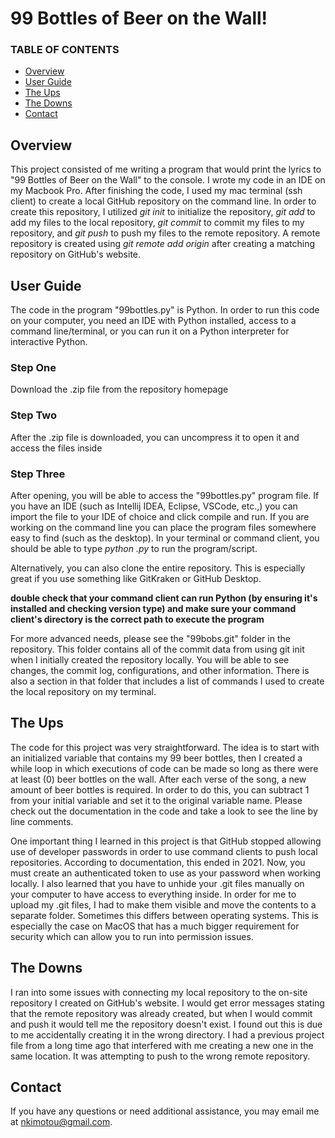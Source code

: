 # 99 Bottles of Beer on the Wall!

### TABLE OF CONTENTS

* [Overview](#overview)
* [User Guide](#user-guide)
*  [The Ups](#the-ups)
*  [The Downs](#the-downs)
*  [Contact](#contact)

## Overview 
This project consisted of me writing a program that would print the lyrics to "99 Bottles of Beer on the Wall" to the console. I wrote my code in an IDE on my Macbook Pro. After finishing the code, I used my mac terminal (ssh client) to create a local GitHub repository on the command line. 
In order to create this repository, I utilized *git init* to initialize the repository, *git add* to add my files to the local repository, *git commit* to commit my files to my repository, and *git push* to push my files to the remote repository. 
A remote repository is created using *git remote add origin <repository url>* after creating a matching repository on GitHub's website. 
  
## User Guide
The code in the program "99bottles.py" is Python. In order to run this code on your computer, you need an IDE with Python installed, access to a command line/terminal, or you can run it on a Python interpreter for interactive Python. 

### Step One
  Download the .zip file from the repository homepage
### Step Two
  After the .zip file is downloaded, you can uncompress it to open it and access the files inside 
### Step Three 
  After opening, you will be able to access the "99bottles.py" program file. 
  If you have an IDE (such as Intellij IDEA, Eclipse, VSCode, etc.,) you can import the file to your IDE of choice and click compile and run. 
  If you are working on the command line you can place the program files somewhere easy to find (such as the desktop). In your terminal or command client, you should be able to type *python <your file>.py* to run the program/script. 
  
Alternatively, you can also clone the entire repository. This is especially great if you use something like GitKraken or GitHub Desktop.
 
  **double check that your command client can run Python (by ensuring it's installed and checking version type) and make sure your command client's directory is the correct path to execute the program**
  
For more advanced needs, please see the "99bobs.git" folder in the repository. This folder contains all of the commit data from using git init when I initially created the repository locally. You will be able to see changes, the commit log, configurations, and other information. There is also a section in that folder that includes a list of commands I used to create the local repository on my terminal. 
  
 ## The Ups 
The code for this project was very straightforward. The idea is to start with an initialized variable that contains my 99 beer bottles, then I created a while loop in which executions of code can be made so long as there were at least (0) beer bottles on the wall. After each verse of the song, a new amount of beer bottles is required. In order to do this, you can subtract 1 from your initial variable and set it to the original variable name. 
Please check out the documentation in the code and take a look to see the line by line comments. 

One important thing I learned in this project is that GitHub stopped allowing use of developer passwords in order to use command clients to push local repositories. According to documentation, this ended in 2021. Now, you must create an authenticated token to use as your password when working locally. 
I also learned that you have to unhide your .git files manually on your computer to have access to everything inside. In order for me to upload my .git files, I had to make them visible and move the contents to a separate folder. Sometimes this differs between operating systems. This is especially the case on MacOS that has a much bigger requirement for security which can allow you to run into permission issues. 
  
## The Downs
I ran into some issues with connecting my local repository to the on-site repository I created on GitHub's website. I would get error messages stating that the remote repository was already created, but when I would commit and push it would tell me the repository doesn't exist. I found out this is due to me accidentally creating it in the wrong directory. I had a previous project file from a long time ago that interfered with me creating a new one in the same location. It was attempting to push to the wrong remote repository. 
  
## Contact
If you have any questions or need additional assistance, you may email me at nkimotou@gmail.com. 

  
